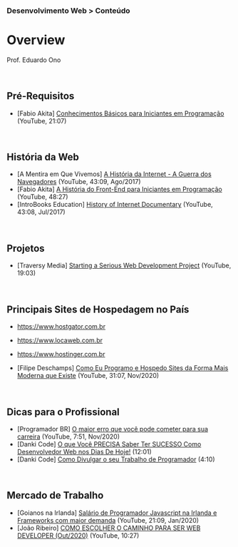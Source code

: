 ### Desenvolvimento Web > Conteúdo

# Overview

Prof. Eduardo Ono

<br>

## Pré-Requisitos

* [Fabio Akita] [Conhecimentos Básicos para Iniciantes em Programação](https://www.youtube.com/watch?v=sx4hAHhO9CY) (YouTube, 21:07)

<br>

## História da Web

* [A Mentira em Que Vivemos] [A História da Internet - A Guerra dos Navegadores](https://www.youtube.com/watch?v=_TW45Wctsmg) (YouTube, 43:09, Ago/2017)
* [Fabio Akita] [A História do Front-End para Iniciantes em Programação](https://youtu.be/VKmPGmFY7H4) (YouTube, 48:27)
* [IntroBooks Education] [History of Internet Documentary](https://www.youtube.com/watch?v=dzqr7XQjbKY) (YouTube, 43:08, Jul/2017)

<br>

## Projetos

* [Traversy Media] [Starting a Serious Web Development Project](https://youtu.be/gGGPTskb7c8) (YouTube, 19:03)

<br>

## Principais Sites de Hospedagem no País

* https://www.hostgator.com.br
* https://www.locaweb.com.br
* https://www.hostinger.com.br

* [Filipe Deschamps] [Como Eu Programo e Hospedo Sites da Forma Mais Moderna que Existe](https://www.youtube.com/watch?v=EW7m2WIvFgQ) (YouTube, 31:07, Nov/2020)

<br>

## Dicas para o Profissional

* [Programador BR] [O maior erro que você pode cometer para sua carreira](https://www.youtube.com/watch?v=2v-pT8rDvE4) (YouTube, 7:51, Nov/2020)
* [Danki Code] [O que Você PRECISA Saber Ter SUCESSO Como Desenvolvedor Web nos Dias De Hoje!](https://www.youtube.com/watch?v=KProuszNyKQ) (12:01)
* [Danki Code] [Como Divulgar o seu Trabalho de Programador](https://www.youtube.com/watch?v=mObLc_hn2t0) (4:10)

<br>

## Mercado de Trabalho

* [Goianos na Irlanda] [Salário de Programador Javascript na Irlanda e Frameworks com maior demanda](https://www.youtube.com/watch?v=gXs6s5nBEpg) (YouTube, 21:09, Jan/2020)
* [João Ribeiro] [COMO ESCOLHER O CAMINHO PARA SER WEB DEVELOPER (Out/2020)](https://www.youtube.com/watch?v=to0YodD8I7g) (YouTube, 10:27)

<br>
